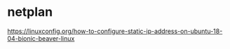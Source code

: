 # netplan
https://linuxconfig.org/how-to-configure-static-ip-address-on-ubuntu-18-04-bionic-beaver-linux
